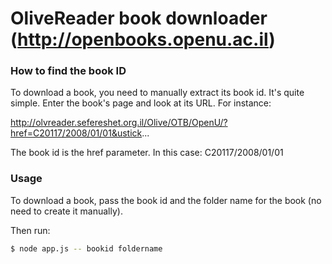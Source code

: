 # OliveReader book downloader (http://openbooks.openu.ac.il)

### How to find the book ID

To download a book, you need to manually extract its book id. It's quite simple. Enter the book's page and look at its URL. For instance:

http://olvreader.sefereshet.org.il/Olive/OTB/OpenU/?href=C20117/2008/01/01&ustick...

The book id is the href parameter. In this case: C20117/2008/01/01

### Usage
To download a book, pass the book id and the folder name for the book (no need to create it manually).

Then run:

```bash
$ node app.js -- bookid foldername
```
